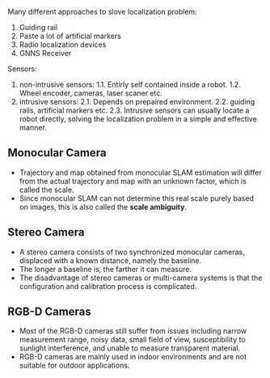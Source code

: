 Many different approaches to slove localization problem:
1. Guiding rail
2. Paste a lot of artificial markers
3. Radio localization devices
4. GNNS Receiver

Sensors:
1. non-intrusive sensors:
    1.1. Entirly self contained inside a robot.
    1.2. Wheel encoder, cameras, laser scaner etc.
2. intrusive sensors:
    2.1. Depends on prepaired environment.
    2.2. guiding rails, artificial markers etc.
    2.3. Intrusive sensors can usually locate a robot directly, solving the localization problem in a simple and effective manner.

## Monocular Camera
- Trajectory and map obtained from monocular SLAM estimation will differ from the actual trajectory and map with an unknown factor, which is called the scale.
- Since monocular SLAM can not determine this real scale purely based on images, this is also called the **scale ambiguity**.

## Stereo Camera
- A stereo camera consists of two synchronized monocular cameras, displaced with a known distance, namely the baseline.
- The longer a baseline is, the farther it can measure. 
- The disadvantage of stereo cameras or multi-camera systems is that the configuration and calibration process is complicated.

## RGB-D Cameras
- Most of the RGB-D cameras still suffer from issues including narrow measurement range, noisy data, small field of view, susceptibility to sunlight interference, and unable to measure transparent material.
- RGB-D cameras are mainly used in indoor environments and are not suitable for outdoor applications.
